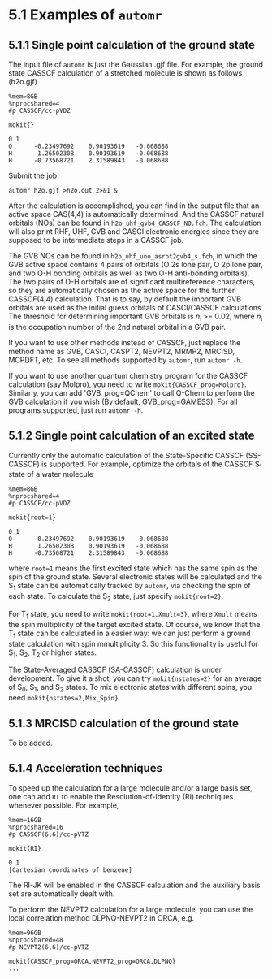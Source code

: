 # 5.1 Examples of `automr`

## 5.1.1 Single point calculation of the ground state
The input file of `automr` is just the Gaussian .gjf file. For example, the ground state CASSCF calculation of a stretched molecule is shown as follows (h2o.gjf)
```
%mem=8GB
%nprocshared=4
#p CASSCF/cc-pVDZ

mokit{}

0 1
O      -0.23497692    0.90193619   -0.068688
H       1.26502308    0.90193619   -0.068688
H      -0.73568721    2.31589843   -0.068688

```

Submit the job
```
automr h2o.gjf >h2o.out 2>&1 &
```
After the calculation is accomplished, you can find in the output file that an active space CAS(4,4) is automatically determined. And the CASSCF natural orbitals (NOs) can be found in `h2o_uhf_gvb4_CASSCF_NO.fch`. The calculation will also print RHF, UHF, GVB and CASCI electronic energies since they are supposed to be intermediate steps in a CASSCF job.

The GVB NOs can be found in `h2o_uhf_uno_asrot2gvb4_s.fch`, in which the GVB active space contains 4 pairs of orbitals (O 2s lone pair, O 2p lone pair, and two O-H bonding orbitals as well as two O-H anti-bonding orbitals). The two pairs of O-H orbitals are of significant multireference characters, so they are automatically chosen as the active space for the further CASSCF(4,4) calculation. That is to say, by default the important GVB orbitals are used as the initial guess orbitals of CASCI/CASSCF calculations. The threshold for determining important GVB orbitals is *n*<sub>i</sub> >= 0.02, where *n*<sub>i</sub> is the occupation number of the 2nd natural orbital in a GVB pair.

If you want to use other methods instead of CASSCF, just replace the method name as GVB, CASCI, CASPT2, NEVPT2, MRMP2, MRCISD, MCPDFT, etc. To see all methods supported by `automr`, run `automr -h`.

If you want to use another quantum chemistry program for the CASSCF calculation (say Molpro), you need to write `mokit{CASSCF_prog=Molpro}`. Similarly, you can add 'GVB_prog=QChem' to call Q-Chem to perform the GVB calculation if you wish (By default, GVB_prog=GAMESS). For all programs supported, just run `automr -h`.

## 5.1.2 Single point calculation of an excited state
Currently only the automatic calculation of the State-Specific CASSCF (SS-CASSCF) is supported. For example, optimize the orbitals of the CASSCF S<sub>1</sub> state of a water molecule
```
%mem=8GB
%nprocshared=4
#p CASSCF/cc-pVDZ

mokit{root=1}

0 1
O      -0.23497692    0.90193619   -0.068688
H       1.26502308    0.90193619   -0.068688
H      -0.73568721    2.31589843   -0.068688

```

where `root=1` means the first excited state which has the same spin as the spin of the ground state. Several electronic states will be calculated and the S<sub>1</sub> state can be automatically tracked by `automr`, via checking the spin of each state. To calculate the S<sub>2</sub>  state, just specify `mokit{root=2}`.

For T<sub>1</sub> state, you need to write `mokit{root=1,Xmult=3}`, where `Xmult` means the spin multiplicity of the target excited state. Of course, we know that the T<sub>1</sub> state can be calculated in a easier way: we can just perform a ground state calculation with spin mmultiplicity 3. So this functionality is useful for S<sub>1</sub>, S<sub>2</sub>, T<sub>2</sub> or higher states.

The State-Averaged CASSCF (SA-CASSCF) calculation is under development. To give it a shot, you can try `mokit{nstates=2}` for an average of S<sub>0</sub>, S<sub>1</sub>, and S<sub>2</sub> states. To mix electronic states with different spins, you need `mokit{nstates=2,Mix_Spin}`.

## 5.1.3 MRCISD calculation of the ground state
To be added.

## 5.1.4 Acceleration techniques
To speed up the calculation for a large molecule and/or a large basis set, one can add `RI` to enable the Resolution-of-Identity (RI) techniques whenever possible. For example,
```
%mem=16GB
%nprocshared=16
#p CASSCF(6,6)/cc-pVTZ

mokit{RI}

0 1
[Cartesian coordinates of benzene]
```
The RI-JK will be enabled in the CASSCF calculation and the auxiliary basis set are automatically dealt with.

To perform the NEVPT2 calculation for a large molecule, you can use the local correlation method DLPNO-NEVPT2 in ORCA, e.g.
```
%mem=96GB
%nprocshared=48
#p NEVPT2(6,6)/cc-pVTZ

mokit{CASSCF_prog=ORCA,NEVPT2_prog=ORCA,DLPNO}
...
```

